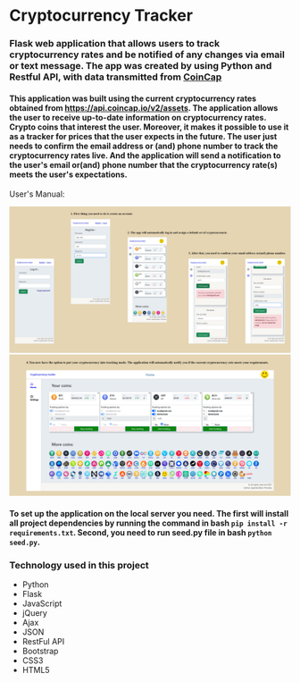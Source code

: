 # Cryptocurrency Tracker

### Flask web application that allows users to track cryptocurrency rates and be notified of any changes via email or text message. The app was created by using Python and Restful API, with data transmitted from [CoinCap](https://coincap.io)


#### This application was built using the current cryptocurrency rates obtained from https://api.coincap.io/v2/assets. The application allows the user to receive up-to-date information on cryptocurrency rates. Crypto coins that interest the user. Moreover, it makes it possible to use it as a tracker for prices that the user expects in the future. The user just needs to confirm the email address or (and) phone number to track the cryptocurrency rates live. And the application will send a notification to the user's email or(and) phone number that the cryptocurrency rate(s) meets the user's expectations.


User's Manual:

<img src="https://raw.githubusercontent.com/Spartak-Belov-Floresku/cryptocurrency-tracker/master/static/img/site/User's-Manual-1.jpg">

<img src="https://raw.githubusercontent.com/Spartak-Belov-Floresku/cryptocurrency-tracker/master/static/img/site/User's-Manual-2.jpg">

#### To set up the application on the local server you need. The first will install all project dependencies by running the command in bash ```pip install -r requirements.txt```. Second, you need to run seed.py file in bash ```python seed.py```.

### Technology used in this project
- Python
- Flask
- JavaScript
- jQuery
- Ajax
- JSON
- RestFul API
- Bootstrap
- CSS3
- HTML5
